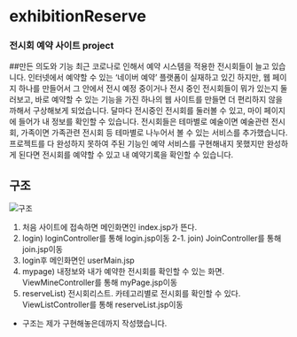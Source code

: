 # exhibitionReserve

### 전시회 예약 사이트 project

##만든 의도와 기능
최근 코로나로 인해서 예약 시스템을 적용한 전시회들이 늘고 있습니다.  인터넷에서 예약할 수 있는 ‘네이버 예약’ 플랫폼이 실재하고 있긴 하지만, 
웹 페이지 하나를 만들어서 그 안에서 전시 예정 중이거나 전시 중인 전시회들이 뭐가 있는지 둘러보고,  바로 예약할 수 있는 기능을 가진 
하나의 웹 사이트를 만들면 더 편리하지 않을까해서 구상해보게 되었습니다. 달마다 전시중인 전시회를 둘러볼 수 있고, 마이 페이지에 들어가 내 정보를 확인할 수 있습니다. 
전시회들은 테마별로  예술이면 예술관련 전시회, 가족이면 가족관련 전시회 등 테마별로 나누어서 볼 수 있는 서비스를 추가했습니다.
프로젝트를 다 완성하지 못하여 주된 기능인 예약 서비스를 구현해내지 못했지만 완성하게 된다면 전시회를 예약할 수 있고 내 예약기록을 확인할 수 있습니다. 


## 구조
![구조](https://user-images.githubusercontent.com/82960864/122053069-604f8980-ce21-11eb-981d-fd492e678884.jpg)
1. 처음 사이트에 접속하면 메인화면인 index.jsp가 뜬다.
2. login) loginController를 통해 login.jsp이동
2-1. join) JoinController를 통해 join.jsp이동
3. login후 메인화면인 userMain.jsp 
4. mypage) 내정보와 내가 예약한 전시회를 확인할 수 있는 화면. ViewMineController를 통해 myPage.jsp이동
5. reserveList) 전시회리스트. 카테고리별로 전시회를 확인할 수 있다. ViewListController를 통해 reserveList.jsp이동

* 구조는 제가 구현해놓은데까지 작성했습니다.
